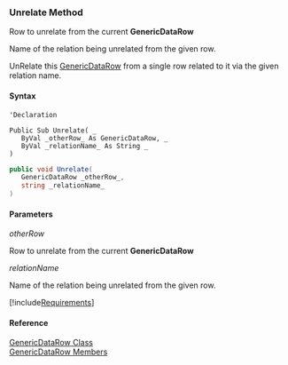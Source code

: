 ﻿### Unrelate Method

Row to unrelate from the current **GenericDataRow**

Name of the relation being unrelated from the given row.

UnRelate this [GenericDataRow](fcSDK~FChoice.Foundation.GenericDataRow.md) from a single row related to it via the given relation name.

#### Syntax

```vbnet
'Declaration

Public Sub Unrelate( _
   ByVal _otherRow_ As GenericDataRow, _
   ByVal _relationName_ As String _
) 
```

```csharp
public void Unrelate( 
   GenericDataRow _otherRow_,
   string _relationName_
)
```

#### Parameters

_otherRow_

Row to unrelate from the current **GenericDataRow**

_relationName_

Name of the relation being unrelated from the given row.

[!include[Requirements](../partials/requirements.md)]

#### Reference

[GenericDataRow Class](fcSDK~FChoice.Foundation.GenericDataRow.md)  
[GenericDataRow Members](fcSDK~FChoice.Foundation.GenericDataRow_members.md)